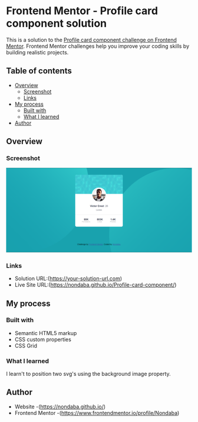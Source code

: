 # Frontend Mentor - Profile card component solution

This is a solution to the [Profile card component challenge on Frontend Mentor](https://www.frontendmentor.io/challenges/profile-card-component-cfArpWshJ). Frontend Mentor challenges help you improve your coding skills by building realistic projects.

## Table of contents

- [Overview](#overview)
  - [Screenshot](#screenshot)
  - [Links](#links)
- [My process](#my-process)
  - [Built with](#built-with)
  - [What I learned](#what-i-learned)
- [Author](#author)

## Overview

### Screenshot

![](<./images/Screenshot%20(3).png>)

### Links

- Solution URL:(https://your-solution-url.com)
- Live Site URL:(https://nondaba.github.io/Profile-card-component/)

## My process

### Built with

- Semantic HTML5 markup
- CSS custom properties
- CSS Grid

### What I learned

I learn't to position two svg's using the background image property.

## Author

- Website -(https://nondaba.github.io/)
- Frontend Mentor -(https://www.frontendmentor.io/profile/Nondaba)
